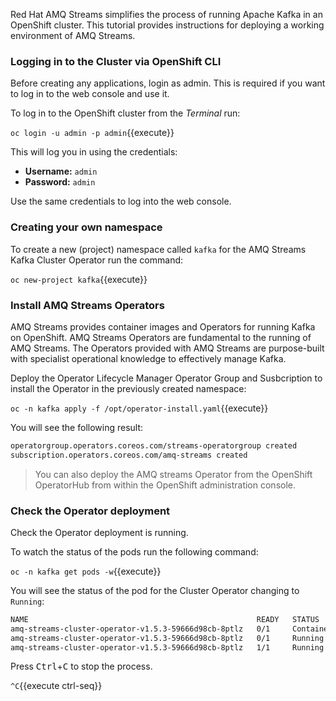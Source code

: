 Red Hat AMQ Streams simplifies the process of running Apache Kafka in an OpenShift cluster. This tutorial provides instructions for deploying a working environment of AMQ Streams.

### Logging in to the Cluster via OpenShift CLI

Before creating any applications, login as admin. This is required if you want to log in to the web console and use it.

To log in to the OpenShift cluster from the _Terminal_ run:

``oc login -u admin -p admin``{{execute}}

This will log you in using the credentials:

* **Username:** ``admin``
* **Password:** ``admin``

Use the same credentials to log into the web console.

### Creating your own namespace

To create a new (project) namespace called ``kafka`` for the AMQ Streams Kafka Cluster Operator run the command:

``oc new-project kafka``{{execute}}

### Install AMQ Streams Operators

AMQ Streams provides container images and Operators for running Kafka on OpenShift. AMQ Streams Operators are fundamental to the running of AMQ Streams. The Operators provided with AMQ Streams are purpose-built with specialist operational knowledge to effectively manage Kafka.

Deploy the Operator Lifecycle Manager Operator Group and Susbcription to install the Operator in the previously created namespace:

``oc -n kafka apply -f /opt/operator-install.yaml``{{execute}}

You will see the following result:

```bash
operatorgroup.operators.coreos.com/streams-operatorgroup created
subscription.operators.coreos.com/amq-streams created
```

> You can also deploy the AMQ streams Operator from the OpenShift OperatorHub from within the OpenShift administration console.

### Check the Operator deployment

Check the Operator deployment is running.

To watch the status of the pods run the following command:

``oc -n kafka get pods -w``{{execute}}

You will see the status of the pod for the Cluster Operator changing to `Running`:

```bash
NAME                                                   READY   STATUS              RESTARTS   AGE
amq-streams-cluster-operator-v1.5.3-59666d98cb-8ptlz   0/1     ContainerCreating   0          10s
amq-streams-cluster-operator-v1.5.3-59666d98cb-8ptlz   0/1     Running             0          18s
amq-streams-cluster-operator-v1.5.3-59666d98cb-8ptlz   1/1     Running             0          34s
```

Press <kbd>Ctrl</kbd>+<kbd>C</kbd> to stop the process.

`^C`{{execute ctrl-seq}}
